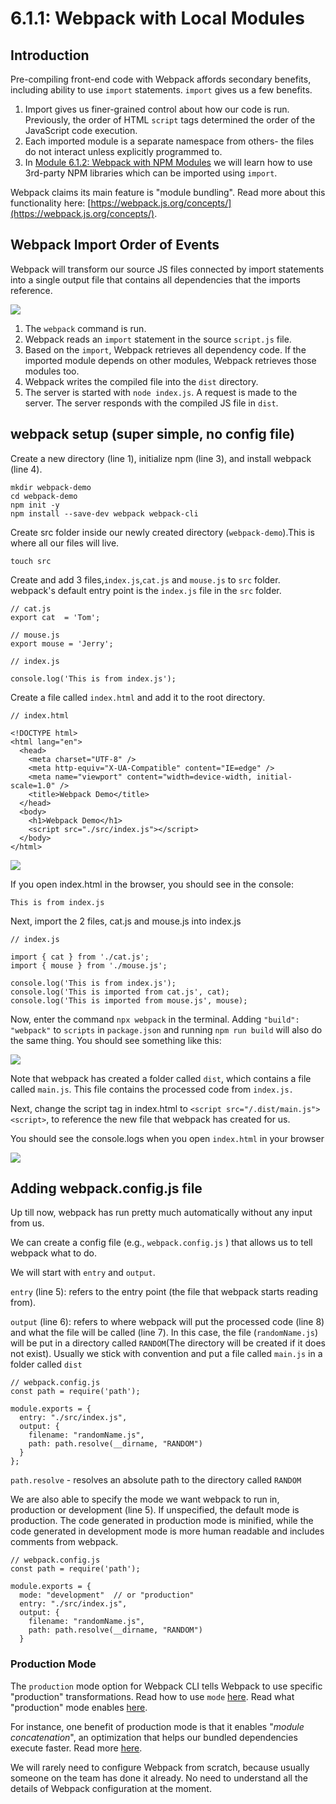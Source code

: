 # 6.1.1: Webpack with Local Modules

## Introduction

Pre-compiling front-end code with Webpack affords secondary benefits, including ability to use `import` statements. `import` gives us a few benefits.

1. Import gives us finer-grained control about how our code is run. Previously, the order of HTML `script` tags determined the order of the JavaScript code execution.
2. Each imported module is a separate namespace from others- the files do not interact unless explicitly programmed to.
3. In [Module 6.1.2: Webpack with NPM Modules](6.1.2-webpack-with-npm-modules.md) we will learn how to use 3rd-party NPM libraries which can be imported using `import`.

Webpack claims its main feature is "module bundling". Read more about this functionality here: [https://webpack.js.org/concepts/](https://webpack.js.org/concepts/).

## Webpack Import Order of Events

Webpack will transform our source JS files connected by import statements into a single output file that contains all dependencies that the imports reference.

![](../../../.gitbook/assets/webpack-import-2.jpg)

1. The `webpack` command is run.
2. Webpack reads an `import` statement in the source `script.js` file.
3. Based on the `import`, Webpack retrieves all dependency code. If the imported module depends on other modules, Webpack retrieves those modules too.
4. Webpack writes the compiled file into the `dist` directory.
5. The server is started with `node index.js`. A request is made to the server. The server responds with the compiled JS file in `dist`.

## webpack setup (super simple, no config file)

Create a new directory (line 1), initialize npm (line 3), and install webpack (line 4).&#x20;

```
mkdir webpack-demo
cd webpack-demo
npm init -y
npm install --save-dev webpack webpack-cli
```

Create src folder inside our newly created directory (`webpack-demo`).This is where all our files will live.&#x20;

```
touch src
```

Create and add 3 files,`index.js`,`cat.js` and `mouse.js` to `src` folder. webpack's default entry point is the `index.js` file in the `src` folder.

```
// cat.js
export cat  = 'Tom';
```

```
// mouse.js
export mouse = 'Jerry'; 
```

```
// index.js

console.log('This is from index.js');
```

Create a file called `index.html` and add it to the root directory.

```
// index.html

<!DOCTYPE html>
<html lang="en">
  <head>
    <meta charset="UTF-8" />
    <meta http-equiv="X-UA-Compatible" content="IE=edge" />
    <meta name="viewport" content="width=device-width, initial-scale=1.0" />
    <title>Webpack Demo</title>
  </head>
  <body>
    <h1>Webpack Demo</h1>
    <script src="./src/index.js"></script>
  </body>
</html>
```

![](<../../.gitbook/assets/Screenshot 2021-12-14 at 11.55.05 AM.png>)

If you open index.html in the browser, you should see in the console:

```
This is from index.js
```

Next, import the 2 files, cat.js and mouse.js into index.js

```
// index.js

import { cat } from './cat.js';
import { mouse } from './mouse.js';

console.log('This is from index.js');
console.log('This is imported from cat.js', cat);
console.log('This is imported from mouse.js', mouse);
```

Now, enter the command `npx webpack` in the terminal. Adding `"build": "webpack"` to `scripts` in `package.json` and running `npm run build` will also do the same thing. You should see something like this:

![](<../../.gitbook/assets/Screenshot 2021-12-14 at 12.01.42 PM.png>)

Note that webpack has created a folder called `dist`, which contains a file called `main.js`. This file contains the processed code from `index.js.`&#x20;

Next, change the script tag in index.html to `<script src="/.dist/main.js"><script>`, to reference the new file that webpack has created for us.

You should see the console.logs when you open `index.html` in your browser

![](<../../.gitbook/assets/Screenshot 2021-12-13 at 2.45.57 PM.png>)

## Adding webpack.config.js file

Up till now, webpack has run pretty much automatically without any input from us.&#x20;

We can create a config file (e.g.,  `webpack.config.js` ) that allows us to tell webpack what to do.&#x20;

We will start with `entry` and `output`.&#x20;

`entry` (line 5):  refers to the entry point (the file that webpack starts reading from).

`output` (line 6): refers to where webpack will put the processed code (line 8) and what the file will be called (line 7). In this case, the file (`randomName.js`) will be put in a directory called `RANDOM`(The directory will be created if it does not exist). Usually we stick with convention and put a file called `main.js` in a folder called `dist`

```
// webpack.config.js
const path = require('path');

module.exports = {
  entry: "./src/index.js",
  output: {
    filename: "randomName.js",
    path: path.resolve(__dirname, "RANDOM")
  }
};
```

`path.resolve` -  resolves an absolute path to the directory called `RANDOM`

We are also able to specify the mode we want webpack to run in, production or development (line 5). If unspecified, the default mode is production. The code generated in production mode is minified, while the code generated in development mode is more human readable and includes comments from webpack.

```
// webpack.config.js
const path = require('path');

module.exports = {
  mode: "development"  // or "production"
  entry: "./src/index.js",
  output: {
    filename: "randomName.js",
    path: path.resolve(__dirname, "RANDOM")
  }
```

### Production Mode

The `production` mode option for Webpack CLI tells Webpack to use specific "production" transformations. Read how to use `mode` [here](https://webpack.js.org/configuration/mode/). Read what "production" mode enables [here](https://webpack.js.org/configuration/mode/#usage).

For instance, one benefit of production mode is that it enables "_module concatenation_", an optimization that helps our bundled dependencies execute faster. Read more [here](https://webpack.js.org/plugins/module-concatenation-plugin/).

We will rarely need to configure Webpack from scratch, because usually someone on the team has done it already. No need to understand all the details of Webpack configuration at the moment.
